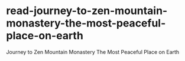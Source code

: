 # read-journey-to-zen-mountain-monastery-the-most-peaceful-place-on-earth
Journey to Zen Mountain Monastery The Most Peaceful Place on Earth
